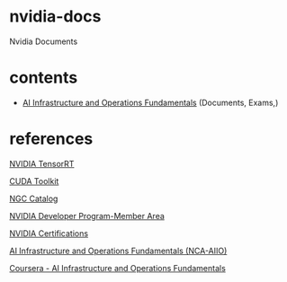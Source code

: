 # nvidia-docs
Nvidia Documents

# contents
- [AI Infrastructure and Operations Fundamentals](AI_Infrastructure_and_Operations_Fundamentals) (Documents, Exams,)
# references

[NVIDIA TensorRT](https://developer.nvidia.com/tensorrt)

[CUDA Toolkit](https://developer.nvidia.com/cuda-toolkit)

[NGC Catalog](https://catalog.ngc.nvidia.com)

[NVIDIA Developer Program-Member Area](https://developer.nvidia.com/nvidia-developer-program)

[NVIDIA Certifications](https://www.nvidia.com/en-us/learn/certification/)

[AI Infrastructure and Operations Fundamentals (NCA-AIIO)](https://www.nvidia.com/en-us/learn/certification/ai-infrastructure-operations-associate/)

[Coursera - AI Infrastructure and Operations Fundamentals](https://www.coursera.org/learn/ai-infrastructure-operations-fundamentals/home/module/1)
